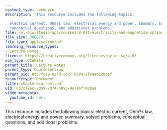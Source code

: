 ```yaml
---
content_type: resource
description: 'This resource includes the following topics:

  electric current, Ohm?s law, electrical energy and power, summary, solved problems,
  conceptual questions, and additional problems.'
file: /ol-ocw-studio-app/courses/8-02t-electricity-and-magnetism-spring-2005/6b2cf7ec2d597d7459930a7e6f700bea_chapter6current.pdf
file_size: 380873
file_type: application/pdf
learning_resource_types:
- Lecture Notes
license: https://creativecommons.org/licenses/by-nc-sa/4.0/
ocw_type: OCWFile
parent_title: Lecture Notes
parent_type: CourseSection
parent_uid: 8c57fc19-927d-cd77-b384-2f8eed1c0daf
resourcetype: Document
title: chapter6current.pdf
uid: 6b2cf7ec-2d59-7d74-5993-0a7e6f700bea
video_metadata:
  youtube_id: null
---
```

This resource includes the following topics:
electric current, Ohm?s law, electrical energy and power, summary, solved problems, conceptual questions, and additional problems.